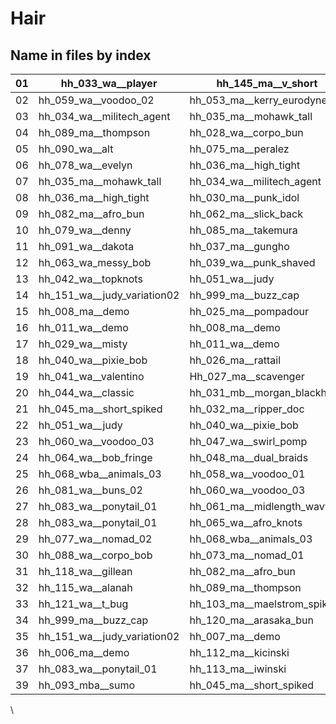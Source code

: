 # Hair

## Name in files by index

| 01 | hh\_033\_wa\_\_player            | hh\_145\_ma\_\_v\_short          |
| -- | -------------------------------- | -------------------------------- |
| 02 | hh\_059\_wa\_\_voodoo\_02        | hh\_053\_ma\_\_kerry\_eurodyne   |
| 03 | hh\_034\_wa\_\_militech\_agent   | hh\_035\_ma\_\_mohawk\_tall      |
| 04 | hh\_089\_ma\_\_thompson          | hh\_028\_wa\_\_corpo\_bun        |
| 05 | hh\_090\_wa\_\_alt               | hh\_075\_ma\_\_peralez           |
| 06 | hh\_078\_wa\_\_evelyn            | hh\_036\_ma\_\_high\_tight       |
| 07 | hh\_035\_ma\_\_mohawk\_tall      | hh\_034\_wa\_\_militech\_agent   |
| 08 | hh\_036\_ma\_\_high\_tight       | hh\_030\_ma\_\_punk\_idol        |
| 09 | hh\_082\_ma\_\_afro\_bun         | hh\_062\_ma\_\_slick\_back       |
| 10 | hh\_079\_wa\_\_denny             | hh\_085\_ma\_\_takemura          |
| 11 | hh\_091\_wa\_\_dakota            | hh\_037\_ma\_\_gungho            |
| 12 | hh\_063\_wa\_messy\_bob          | hh\_039\_wa\_\_punk\_shaved      |
| 13 | hh\_042\_wa\_\_topknots          | hh\_051\_wa\_\_judy              |
| 14 | hh\_151\_wa\_\_judy\_variation02 | hh\_999\_ma\_\_buzz\_cap         |
| 15 | hh\_008\_ma\_\_demo              | hh\_025\_ma\_\_pompadour         |
| 16 | hh\_011\_wa\_\_demo              | hh\_008\_ma\_\_demo              |
| 17 | hh\_029\_wa\_\_misty             | hh\_011\_wa\_\_demo              |
| 18 | hh\_040\_wa\_\_pixie\_bob        | hh\_026\_ma\_\_rattail           |
| 19 | hh\_041\_wa\_\_valentino         | Hh\_027\_ma\_\_scavenger         |
| 20 | hh\_044\_wa\_\_classic           | hh\_031\_mb\_\_morgan\_blackhand |
| 21 | hh\_045\_ma\_\_short\_spiked     | hh\_032\_ma\_\_ripper\_doc       |
| 22 | hh\_051\_wa\_\_judy              | hh\_040\_wa\_\_pixie\_bob        |
| 23 | hh\_060\_wa\_\_voodoo\_03        | hh\_047\_wa\_\_swirl\_pomp       |
| 24 | hh\_064\_wa\_\_bob\_fringe       | hh\_048\_ma\_\_dual\_braids      |
| 25 | hh\_068\_wba\_\_animals\_03      | hh\_058\_wa\_\_voodoo\_01        |
| 26 | hh\_081\_wa\_\_buns\_02          | hh\_060\_wa\_\_voodoo\_03        |
| 27 | hh\_083\_wa\_\_ponytail\_01      | hh\_061\_ma\_\_midlength\_wavy   |
| 28 | hh\_083\_wa\_\_ponytail\_01      | hh\_065\_wa\_\_afro\_knots       |
| 29 | hh\_077\_wa\_\_nomad\_02         | hh\_068\_wba\_\_animals\_03      |
| 30 | hh\_088\_wa\_\_corpo\_bob        | hh\_073\_ma\_\_nomad\_01         |
| 31 | hh\_118\_wa\_\_gillean           | hh\_082\_ma\_\_afro\_bun         |
| 32 | hh\_115\_wa\_\_alanah            | hh\_089\_ma\_\_thompson          |
| 33 | hh\_121\_wa\_\_t\_bug            | hh\_103\_ma\_\_maelstrom\_spikes |
| 34 | hh\_999\_ma\_\_buzz\_cap         | hh\_120\_ma\_\_arasaka\_bun      |
| 35 | hh\_151\_wa\_\_judy\_variation02 | hh\_007\_ma\_\_demo              |
| 36 | hh\_006\_ma\_\_demo              | hh\_112\_ma\_\_kicinski          |
| 37 | hh\_083\_wa\_\_ponytail\_01      | hh\_113\_ma\_\_iwinski           |
| 39 | hh\_093\_mba\_\_sumo             | hh\_045\_ma\_\_short\_spiked     |

\
